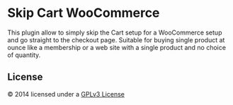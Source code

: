 # Skip Cart WooCommerce

This plugin allow to simply skip the Cart setup for a WooCommerce setup and go straight to the checkout page. Suitable for buying single product at ounce like a membership or a web site with a single product and no choice of quantity.

## License
© 2014 licensed under a [GPLv3 License](http://www.gnu.org/licenses/gpl-3.0.html)